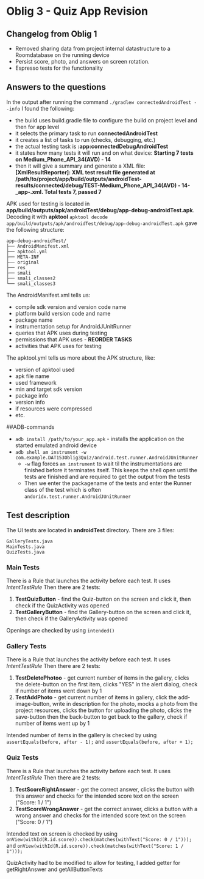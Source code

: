 # Oblig 3 - Quiz App Revision

## Changelog from Oblig 1
- Removed sharing data from project internal datastructure to a Roomdatabase on the running device
- Persist score, photo, and answers on screen rotation.
- Espresso tests for the functionality

## Answers to the questions

In the output after running the command `./gradlew connectedAndroidTest --info` I found the following:
- the build uses build.gradle file to configure the build on project level and then for app level
- it selects the primary task to run **connectedAndroidTest**
- it creates a list of tasks to run (checks, debugging, etc.)
- the actual testing task is **:app:connectedDebugAndroidTest**
- it states how many tests it will run and on what device: **Starting 7 tests on Medium_Phone_API_34(AVD) - 14**
- then it will give a summary and generate a XML file: **[XmlResultReporter]: XML test result file generated at /path/to/project/app/build/outputs/androidTest-results/connected/debug/TEST-Medium_Phone_API_34(AVD) - 14-_app-.xml. Total tests 7, passed 7**

APK used for testing is located in **app/build/outputs/apk/androidTest/debug/app-debug-androidTest.apk**.
Decoding it with **apktool** `apktool decode app/build/outputs/apk/androidTest/debug/app-debug-androidTest.apk` gave the following structure:
```
app-debug-androidTest/
├── AndroidManifest.xml
├── apktool.yml
├── META-INF
├── original
├── res
├── smali
├── smali_classes2
└── smali_classes3
```

The AndroidManifest.xml tells us:
- compile sdk version and version code name
- platform build version code and name
- package name
- instrumentation setup for AndroidJUnitRunner
- queries that APK uses during testing
- permissions that APK uses - **REORDER TASKS**
- activities that APK uses for testing

The apktool.yml tells us more about the APK structure, like:
- version of apktool used
- apk file name
- used framework
- min and target sdk version
- package info
- version info
- if resources were compressed
- etc.

##ADB-commands
- `adb install /path/to/your_app.apk` - installs the application on the started emulated android device
- `adb shell am instrument -w com.example.DAT153Oblig3Quiz/android.test.runner.AndroidJUnitRunner`
   - `-w` flag forces `am instrument` to wait til the instrumentations are finished before it terminates itself. This keeps the shell open until the tests are finished and are required to get the output from the tests
   - Then we enter the packagename of the tests and enter the Runner class of the test which is often `andoridx.test.runner.AndroidJUnitRunner`

## Test description

The UI tests are located in **androidTest** directory. There are 3 files:
```
GalleryTests.java
MainTests.java
QuizTests.java
```

### Main Tests
There is a Rule that launches the activity before each test. It uses *IntentTestRule*
Then there are 2 tests:
1. **TestQuizButton** - find the Quiz-button on the screen and click it, then check if the QuizActivity was opened
2. **TestGalleryButton** - find the Gallery-button on the screen and click it, then check if the GalleryActivity was opened

Openings are checked by using `intended()`

### Gallery Tests
There is a Rule that launches the activity before each test. It uses *IntentTestRule*
Then there are 2 tests:
1. **TestDeletePhotoo** - get current number of items in the gallery, clicks the delete-button on the first item, clicks "YES" in the alert dialog, check if number of items went down by 1
2. **TestAddPhoto** - get current number of items in gallery, click the add-image-button, write in description for the photo, mocks a photo from the project resources, clicks the button for uploading the photo, clicks the save-button then the back-button to get back to the gallery, check if number of items went up by 1

Intended number of items in the gallery is checked by using `assertEquals(before, after - 1);` and `assertEquals(before, after + 1);`

### Quiz Tests
There is a Rule that launches the activity before each test. It uses *IntentTestRule*
Then there are 2 tests:
1. **TestScoreRightAnswer** - get the correct answer, clicks the button with this answer and checks for the intended score text on the screen ("Score: 1 / 1")
2. **TestScoreWrongAnswer** - get the correct answer, clicks a button with a wrong answer and checks for the intended score text on the screen ("Score: 0 / 1")

Intended text on screen is checked by using `onView(withId(R.id.score)).check(matches(withText("Score: 0 / 1")));` and `onView(withId(R.id.score)).check(matches(withText("Score: 1 / 1")));`

QuizActivity had to be modified to allow for testing, I added getter for getRightAnswer and getAllButtonTexts

